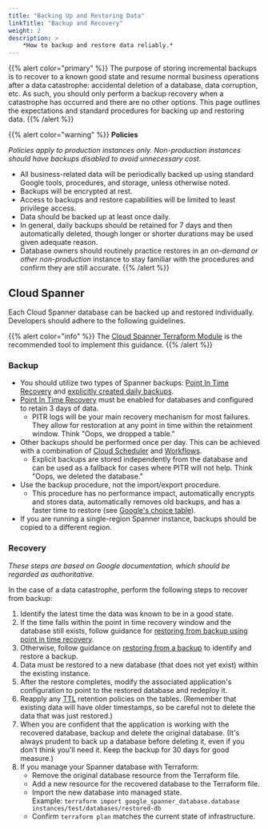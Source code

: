 ```yaml
---
title: "Backing Up and Restoring Data"
linkTitle: "Backup and Recovery"
weight: 2
description: >
    *How to backup and restore data reliably.*
---
```


{{% alert color="primary" %}}
The purpose of storing incremental backups is to recover to a known good state and resume normal business operations after a data catastrophe: accidental deletion of a database, data corruption, etc. As such, you should only perform a backup recovery when a catastrophe has occurred and there are no other options. This page outlines the expectations and standard procedures for backing up and restoring data.
{{% /alert %}}

{{% alert color="warning" %}}
**Policies**

_Policies apply to production instances only. Non-production instances should have backups disabled to avoid unnecessary cost._

* All business-related data will be periodically backed up using standard Google tools, procedures, and storage, unless otherwise noted.
* Backups will be encrypted at rest.
* Access to backups and restore capabilities will be limited to least privilege access.
* Data should be backed up at least once daily.
* In general, daily backups should be retained for 7 days and then automatically deleted, though longer or shorter durations may be used given adequate reason.
* Database owners should routinely practice restores in an *on-demand or other non-production* instance to stay familiar with the procedures and confirm they are still accurate.
{{% /alert %}}

## Cloud Spanner

Each Cloud Spanner database can be backed up and restored individually. Developers should adhere to the following guidelines.

{{% alert color="info" %}}
The [Cloud Spanner Terraform Module](https://github.com/takeoff-com/tf-cloud-spanner-module) is the recommended tool to implement this guidance.
{{% /alert %}}

### Backup

* You should utilize two types of Spanner backups: [Point In Time Recovery][pitr] and [explicitly created daily backups][create-backup].
* [Point In Time Recovery][pitr] must be enabled for databases and configured to retain 3 days of data.
    * PITR logs will be your main recovery mechanism for most failures. They allow for restoration at any point in time within the retainment window. Think "Oops, we dropped a table."
* Other backups should be performed once per day. This can be achieved with a combination of [Cloud Scheduler][cloud-scheduler] and [Workflows][workflows].
    * Explicit backups are stored independently from the database and can be used as a fallback for cases where PITR will not help. Think "Oops, we deleted the database."
* Use the backup procedure, not the import/export procedure.
    * This procedure has no performance impact, automatically encrypts and stores data, automatically removes old backups, and has a faster time to restore (see [Google's choice table][backup-choice]).
* If you are running a single-region Spanner instance, backups should be copied to a different region.

### Recovery

_These steps are based on Google documentation, which should be regarded as authoritative._

In the case of a data catastrophe, perform the following steps to recover from backup:

1. Identify the latest time the data was known to be in a good state.
2. If the time falls within the point in time recovery window and the database still exists, follow guidance for [restoring from backup using point in time recovery][pitr-restore].
3. Otherwise, follow guidance on [restoring from a backup][restore] to identify and restore a backup.
4. Data must be restored to a new database (that does not yet exist) within the existing instance.
5. After the restore completes, modify the associated application's configuration to point to the restored database and redeploy it.
6. Reapply any [TTL][ttl] retention policies on the tables. (Remember that existing data will have older timestamps, so be careful not to delete the data that was just restored.)
7. When you are confident that the application is working with the recovered database, backup and delete the original database. (It's always prudent to back up a database before deleting it, even if you don't think you'll need it. Keep the backup for 30 days for good measure.)
8. If you manage your Spanner database with Terraform:
    * Remove the original database resource from the Terraform file.
    * Add a new resource for the recovered database to the Terraform file.
    * Import the new database into managed state.<br>
      Example: `terraform import google_spanner_database.database instances/test/databases/restored-db`
    * Confirm `terraform plan` matches the current state of infrastructure.

[backup-choice]: https://cloud.google.com/spanner/docs/backup/choose-backup-import
[create-backup]: https://cloud.google.com/spanner/docs/backup/create-backup
[cloud-scheduler]: https://cloud.google.com/scheduler
[workflows]: https://cloud.google.com/workflows
[pitr]: https://cloud.google.com/spanner/docs/pitr
[pitr-restore]: https://cloud.google.com/spanner/docs/use-pitr#backup_and_restore
[restore]: https://cloud.google.com/spanner/docs/backup/gcloud#restore
[ttl]: https://cloud.google.com/spanner/docs/ttl